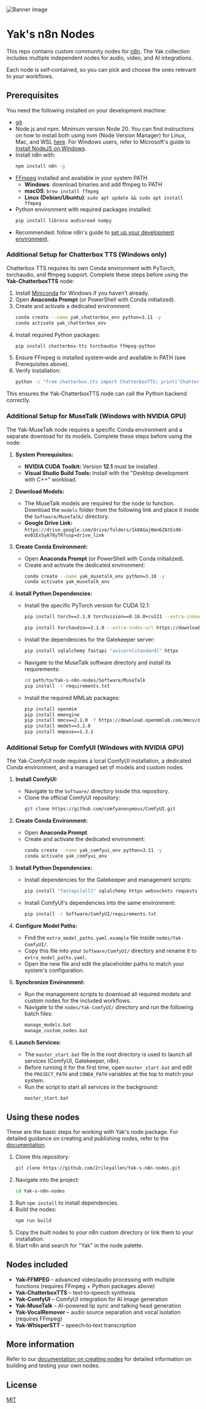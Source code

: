 ![Banner image](https://user-images.githubusercontent.com/10284570/173569848-c624317f-42b1-45a6-ab09-f0ea3c247648.png)

# Yak's n8n Nodes

This repo contains custom community nodes for [n8n](https://n8n.io). The Yak collection includes multiple independent nodes for audio, video, and AI integrations.

Each node is self‑contained, so you can pick and choose the ones relevant to your workflows.

## Prerequisites

You need the following installed on your development machine:

* [git](https://git-scm.com/downloads)
* Node.js and npm. Minimum version Node 20. You can find instructions on how to install both using nvm (Node Version Manager) for Linux, Mac, and WSL [here](https://github.com/nvm-sh/nvm). For Windows users, refer to Microsoft's guide to [Install NodeJS on Windows](https://docs.microsoft.com/en-us/windows/dev-environment/javascript/nodejs-on-windows).
* Install n8n with:
    ```bash
    npm install n8n -g
    ```
* [FFmpeg](https://ffmpeg.org/download.html) installed and available in your system PATH
    * **Windows**: download binaries and add ffmpeg to PATH
    * **macOS**: `brew install ffmpeg`
    * **Linux (Debian/Ubuntu)**: `sudo apt update && sudo apt install ffmpeg`
* Python environment with required packages installed:
    ```bash
    pip install librosa audioread numpy
    ```
* Recommended: follow n8n's guide to [set up your development environment](https://docs.n8n.io/integrations/creating-nodes/build/node-development-environment/).

### Additional Setup for Chatterbox TTS (Windows only)

Chatterbox TTS requires its own Conda environment with PyTorch, torchaudio, and ffmpeg support. Complete these steps before using the **Yak‑ChatterboxTTS** node:

1.  Install [Miniconda](https://docs.conda.io/en/main/miniconda.html) for Windows if you haven't already.
2.  Open **Anaconda Prompt** (or PowerShell with Conda initialized).
3.  Create and activate a dedicated environment:
    ```bash
    conda create --name yak_chatterbox_env python=3.11 -y
    conda activate yak_chatterbox_env
    ```
4.  Install required Python packages:
    ```bash
    pip install chatterbox-tts torchaudio ffmpeg-python
    ```
5.  Ensure FFmpeg is installed system‑wide and available in PATH (see Prerequisites above).
6.  Verify installation:
    ```bash
    python -c "from chatterbox.tts import ChatterboxTTS; print('ChatterboxTTS ready')"
    ```

This ensures the Yak‑ChatterboxTTS node can call the Python backend correctly.

### Additional Setup for MuseTalk (Windows with NVIDIA GPU)

The Yak-MuseTalk node requires a specific Conda environment and a separate download for its models. Complete these steps before using the node:

1.  **System Prerequisites:**
    * **NVIDIA CUDA Toolkit:** Version **12.1** must be installed.
    * **Visual Studio Build Tools:** Install with the "Desktop development with C++" workload.

2.  **Download Models:**
    * The MuseTalk models are required for the node to function. Download the `models` folder from the following link and place it inside the `Software/MuseTalk/` directory.
    * **Google Drive Link:** `https://drive.google.com/drive/folders/1k0AGaj0mn6ZAtEs96-eo01ExSyA78yTR?usp=drive_link`

3.  **Create Conda Environment:**
    * Open **Anaconda Prompt** (or PowerShell with Conda initialized).
    * Create and activate the dedicated environment:
        ```bash
        conda create --name yak_musetalk_env python=3.10 -y
        conda activate yak_musetalk_env
        ```

4.  **Install Python Dependencies:**
    * Install the specific PyTorch version for CUDA 12.1:
        ```bash
        pip install torch==2.1.0 torchvision==0.16.0+cu121 --extra-index-url https://download.pytorch.org/whl/cu121
        ```
        ```bash
        pip install torchaudio==2.1.0 --extra-index-url https://download.pytorch.org/whl/cu121
        ```
    * Install the dependencies for the Gatekeeper server:
        ```bash
        pip install sqlalchemy fastapi "uvicorn[standard]" httpx
        ```
    * Navigate to the MuseTalk software directory and install its requirements:
        ```bash
        cd path/to/Yak-s-n8n-nodes/Software/MuseTalk
        pip install -r requirements.txt
        ```
    * Install the required MMLab packages:
        ```bash
        pip install openmim
        pip install mmengine
        pip install mmcv==2.1.0 -f https://download.openmmlab.com/mmcv/dist/cu121/torch2.1.0/index.html
        pip install mmdet==3.2.0
        pip install mmpose==1.3.1
        ```

### Additional Setup for ComfyUI (Windows with NVIDIA GPU)

The Yak-ComfyUI node requires a local ComfyUI installation, a dedicated Conda environment, and a managed set of models and custom nodes.

1.  **Install ComfyUI:**
    * Navigate to the `Software/` directory inside this repository.
    * Clone the official ComfyUI repository:
        ```bash
        git clone https://github.com/comfyanonymous/ComfyUI.git
        ```

2.  **Create Conda Environment:**
    * Open **Anaconda Prompt**.
    * Create and activate the dedicated environment:
        ```bash
        conda create --name yak_comfyui_env python=3.11 -y
        conda activate yak_comfyui_env
        ```

3.  **Install Python Dependencies:**
    * Install dependencies for the Gatekeeper and management scripts:
        ```bash
        pip install "fastapi[all]" sqlalchemy httpx websockets requests tqdm gdown
        ```
    * Install ComfyUI's dependencies into the same environment:
        ```bash
        pip install -r Software/ComfyUI/requirements.txt
        ```

4.  **Configure Model Paths:**
    * Find the `extra_model_paths.yaml.example` file inside `nodes/Yak-ComfyUI/`.
    * Copy this file into your `Software/ComfyUI/` directory and rename it to `extra_model_paths.yaml`.
    * Open the new file and edit the placeholder paths to match your system's configuration.

5.  **Synchronize Environment:**
    * Run the management scripts to download all required models and custom nodes for the included workflows.
    * Navigate to the `nodes/Yak-ComfyUI/` directory and run the following batch files:
        ```bash
        manage_models.bat
        manage_custom_nodes.bat
        ```

6.  **Launch Services:**
    * The `master_start.bat` file in the root directory is used to launch all services (ComfyUI, Gatekeeper, n8n).
    * Before running it for the first time, open `master_start.bat` and edit the `PROJECT_PATH` and `CONDA_PATH` variables at the top to match your system.
    * Run the script to start all services in the background:
        ```bash
        master_start.bat
        ```

## Using these nodes

These are the basic steps for working with Yak's node package. For detailed guidance on creating and publishing nodes, refer to the [documentation](https://docs.n8n.io/integrations/creating-nodes/).

1.  Clone this repository:
    ```bash
    git clone https://github.com/2rileyallen/Yak-s-n8n-nodes.git
    ```
2.  Navigate into the project:
    ```bash
    cd Yak-s-n8n-nodes
    ```
3.  Run `npm install` to install dependencies.
4.  Build the nodes:
    ```bash
    npm run build
    ```
5.  Copy the built nodes to your n8n custom directory or link them to your installation.
6.  Start n8n and search for "Yak" in the node palette.

## Nodes included

* **Yak-FFMPEG** – advanced video/audio processing with multiple functions (requires FFmpeg + Python packages above)
* **Yak-ChatterboxTTS** – text‑to‑speech synthesis
* **Yak-ComfyUI** – ComfyUI integration for AI image generation
* **Yak-MuseTalk** – AI-powered lip sync and talking head generation
* **Yak-VocalRemover** – audio source separation and vocal isolation (requires FFmpeg)
* **Yak-WhisperSTT** – speech‑to‑text transcription

## More information

Refer to our [documentation on creating nodes](https://docs.n8n.io/integrations/creating-nodes/) for detailed information on building and testing your own nodes.

## License

[MIT](LICENSE.md)
